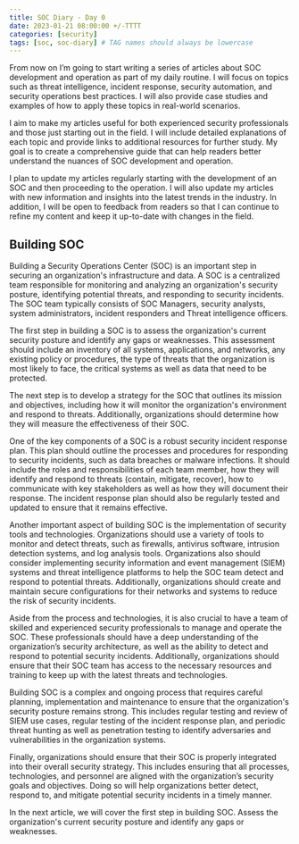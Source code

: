 ```yaml
---
title: SOC Diary - Day 0
date: 2023-01-21 08:00:00 +/-TTTT
categories: [security]
tags: [soc, soc-diary] # TAG names should always be lowercase
---
```


From now on I’m going to start writing a series of articles about SOC development and operation as part of my daily routine. I will focus on topics such as threat intelligence, incident response, security automation, and security operations best practices. I will also provide case studies and examples of how to apply these topics in real-world scenarios.

I aim to make my articles useful for both experienced security professionals and those just starting out in the field. I will include detailed explanations of each topic and provide links to additional resources for further study. My goal is to create a comprehensive guide that can help readers better understand the nuances of SOC development and operation.

I plan to update my articles regularly starting with the development of an SOC and then proceeding to the operation. I will also update my articles with new information and insights into the latest trends in the industry. In addition, I will be open to feedback from readers so that I can continue to refine my content and keep it up-to-date with changes in the field.

## Building SOC

Building a Security Operations Center (SOC) is an important step in securing an organization's infrastructure and data. A SOC is a centralized team responsible for monitoring and analyzing an organization's security posture, identifying potential threats, and responding to security incidents. The SOC team typically consists of SOC Managers, security analysts, system administrators, incident responders and Threat intelligence officers.

The first step in building a SOC is to assess the organization's current security posture and identify any gaps or weaknesses. This assessment should include an inventory of all systems, applications, and networks, any existing policy or procedures, the type of threats that the organization is most likely to face, the critical systems as well as data that need to be protected.

The next step is to develop a strategy for the SOC that outlines its mission and objectives, including how it will monitor the organization's environment and respond to threats. Additionally, organizations should determine how they will measure the effectiveness of their SOC.

One of the key components of a SOC is a robust security incident response plan. This plan should outline the processes and procedures for responding to security incidents, such as data breaches or malware infections. It should include the roles and responsibilities of each team member, how they will identify and respond to threats (contain, mitigate, recover), how to communicate with key stakeholders as well as how they will document their response. The incident response plan should also be regularly tested and updated to ensure that it remains effective.

Another important aspect of building SOC is the implementation of security tools and technologies. Organizations should use a variety of tools to monitor and detect threats, such as firewalls, antivirus software, intrusion detection systems, and log analysis tools. Organizations also should consider implementing security information and event management (SIEM) systems and threat intelligence platforms to help the SOC team detect and respond to potential threats. Additionally, organizations should create and maintain secure configurations for their networks and systems to reduce the risk of security incidents.

Aside from the process and technologies, it is also crucial to have a team of skilled and experienced security professionals to manage and operate the SOC. These professionals should have a deep understanding of the organization’s security architecture, as well as the ability to detect and respond to potential security incidents. Additionally, organizations should ensure that their SOC team has access to the necessary resources and training to keep up with the latest threats and technologies.

Building SOC is a complex and ongoing process that requires careful planning, implementation and maintenance to ensure that the organization's security posture remains strong. This includes regular testing and review of SIEM use cases, regular testing of the incident response plan, and periodic threat hunting as well as penetration testing to identify adversaries and vulnerabilities in the organization systems.

Finally, organizations should ensure that their SOC is properly integrated into their overall security strategy. This includes ensuring that all processes, technologies, and personnel are aligned with the organization’s security goals and objectives. Doing so will help organizations better detect, respond to, and mitigate potential security incidents in a timely manner.

In the next article, we will cover the first step in building SOC. Assess the organization's current security posture and identify any gaps or weaknesses.
